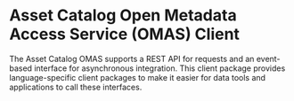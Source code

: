 <!-- SPDX-License-Identifier: CC-BY-4.0 -->
<!-- Copyright Contributors to the ODPi Egeria project. -->

# Asset Catalog Open Metadata Access Service (OMAS) Client

The Asset Catalog OMAS supports a REST API for requests and an event-based
interface for asynchronous integration.  This client
package provides language-specific client packages to make it easier
for data tools and applications to call these interfaces.